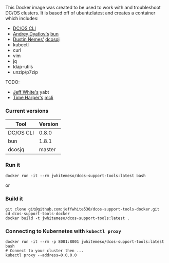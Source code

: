This Docker image was created to be used to work with and troubleshoot DC/OS clusters.  It is based off of ubuntu:latest and creates a container which includes:

* [DC/OS CLI](https://github.com/dcos/dcos-cli/releases)
* [Andrey Dyatlov's](https://github.com/adyatlov) [bun](https://github.com/adyatlov/bun/releases)
* [Dustin Nemes'](https://github.com/some-things) [dcosqj](https://github.com/some-things/dcosjq)
* kubectl
* curl
* vim
* jq
* ldap-utils
* unzip/p7zip

TODO:
* [Jeff White's](https://github.com/jeffwhite530) yabt
* [Time Harper's](https://github.com/timcharper) [mcli](https://github.com/timcharper/mcli)

### Current versions
|Tool|Version|
|---|---|
|DC/OS CLI|0.8.0|
|bun|1.8.1|
|dcosjq|master|

### Run it
```
docker run -it --rm jwhitemeso/dcos-support-tools:latest bash
```

or

### Build it
```
git clone git@github.com:jeffwhite530/dcos-support-tools-docker.git
cd dcos-support-tools-docker
docker build -t jwhitemeso/dcos-support-tools:latest .
```

### Connecting to Kubernetes with `kubectl proxy`
```
docker run -it --rm -p 8001:8001 jwhitemeso/dcos-support-tools:latest bash
# Connect to your cluster then ...
kubectl proxy --address=0.0.0.0
```

